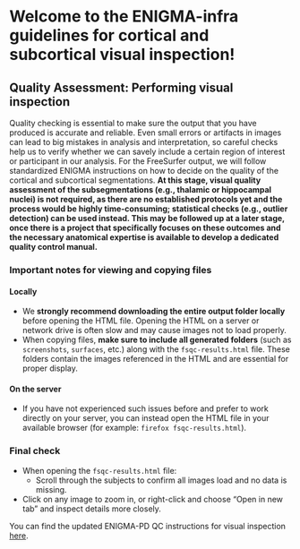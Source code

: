 # Welcome to the ENIGMA-infra guidelines for cortical and subcortical visual inspection!

## Quality Assessment: Performing visual inspection
Quality checking is essential to make sure the output that you have produced is accurate and reliable. Even small errors or artifacts in images can lead to big mistakes in analysis and interpretation, so careful checks help us to verify whether we can savely include a certain region of interest or participant in our analysis. For the FreeSurfer output, we will follow standardized ENIGMA instructions on how to decide on the quality of the cortical and subcortical segmentations. **At this stage, visual quality assessment of the subsegmentations (e.g., thalamic or hippocampal nuclei) is not required, as there are no established protocols yet and the process would be highly time-consuming; statistical checks (e.g., outlier detection) can be used instead. This may be followed up at a later stage, once there is a project that specifically focuses on these outcomes and the necessary anatomical expertise is available to develop a dedicated quality control manual.**

### Important notes for viewing and copying files

#### Locally
- We **strongly recommend downloading the entire output folder locally** before opening the HTML file. Opening the HTML on a server or network drive is often slow and may cause images not to load properly.
- When copying files, **make sure to include all generated folders** (such as `screenshots`, `surfaces`, etc.) along with the `fsqc-results.html` file. These folders contain the images referenced in the HTML and are essential for proper display.

#### On the server
- If you have not experienced such issues before and prefer to work directly on your server, you can instead open the HTML file in your available browser (for example: `firefox fsqc-results.html`).

### Final check
- When opening the `fsqc-results.html` file:  
  - Scroll through the subjects to confirm all images load and no data is missing.  
- Click on any image to zoom in, or right-click and choose “Open in new tab” and inspect details more closely.

You can find the updated ENIGMA-PD QC instructions for visual inspection [here](/docs/resources/how_to_guides/ENIGMA_visual_QC_instructions.md).
